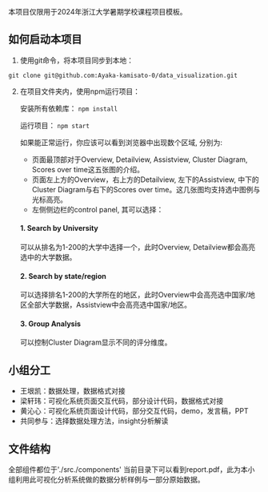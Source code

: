 本项目仅限用于2024年浙江大学暑期学校课程项目模板。

## 如何启动本项目

1. 使用git命令，将本项目同步到本地：

 `git clone git@github.com:Ayaka-kamisato-0/data_visualization.git`

   
2. 在项目文件夹内，使用npm运行项目：

   安装所有依赖库： `npm install`

   
   运行项目： `npm start`

   
   如果能正常运行，你应该可以看到浏览器中出现数个区域, 分别为: 
   - 页面最顶部对于Overview, Detailview, Assistview, Cluster Diagram, Scores over time这五张图的介绍。
   - 页面左上方的Overview，右上方的Detailview, 左下的Assistview, 中下的Cluster Diagram与右下的Scores over time。这几张图均支持选中图例与光标高亮。
   - 左侧侧边栏的control panel, 其可以选择：
   #### 1. Search by University 
   可以从排名为1-200的大学中选择一个，此时Overview, Detailview都会高亮选中的大学数据。
   #### 2. Search by state/region 
   可以选择排名1-200的大学所在的地区，此时Overview中会高亮选中国家/地区全部大学数据，Assistview中会高亮选中国家/地区。
   #### 3. Group Analysis
   可以控制Cluster Diagram显示不同的评分维度。
   

## 小组分工

* 王垠凯：数据处理，数据格式对接
* 梁轩玮：可视化系统页面交互代码，部分设计代码，数据格式对接
* 黄沁心：可视化系统页面设计代码，部分交互代码，demo，发言稿，PPT
* 共同参与：选择数据处理方法，insight分析解读

## 文件结构 

全部组件都位于'./src./components'
当前目录下可以看到report.pdf，此为本小组利用此可视化分析系统做的数据分析样例与一部分原始数据。
